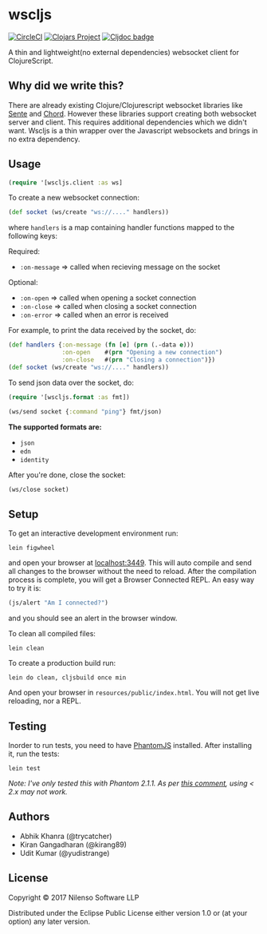 # wscljs

[![CircleCI](https://circleci.com/gh/nilenso/wscljs.svg?style=svg)](https://circleci.com/gh/nilenso/wscljs) [![Clojars
Project](https://img.shields.io/clojars/v/nilenso/wscljs.svg)](https://clojars.org/nilenso/wscljs) [![Cljdoc badge](https://cljdoc.org/badge/nilenso/wscljs)](https://cljdoc.org/d/nilenso/wscljs/0.1.3/doc/readme)

A thin and lightweight(no external dependencies) websocket client for
ClojureScript.

## Why did we write this?

There are already existing Clojure/Clojurescript websocket libraries like [Sente](https://github.com/ptaoussanis/sente)
and [Chord](https://github.com/jarohen/chord). However these libraries support creating both websocket server and
client. This requires additional dependencies which we didn't want. Wscljs is a
thin wrapper over the Javascript websockets and brings in no extra
dependency.

## Usage

```clojure
(require '[wscljs.client :as ws]
```

To create a new websocket connection:

```clojure
(def socket (ws/create "ws://...." handlers))
```

where `handlers` is a map containing handler functions mapped to the following keys:

Required:

  - `:on-message` => called when recieving message on the socket

Optional:

  - `:on-open`    => called when opening a socket connection
  - `:on-close`   => called when closing a socket connection
  - `:on-error`   => called when an error is received

For example, to print the data received by the socket, do:
```clojure
(def handlers {:on-message (fn [e] (prn (.-data e)))
               :on-open    #(prn "Opening a new connection")
               :on-close   #(prn "Closing a connection")})
(def socket (ws/create "ws://...." handlers))
```
To send json data over the socket, do:

```clojure
(require '[wscljs.format :as fmt])

(ws/send socket {:command "ping"} fmt/json)
```

**The supported formats are:**

- `json`
- `edn`
- `identity`

After you're done, close the socket:

```clojure
(ws/close socket)
```

## Setup

To get an interactive development environment run:

```shell
lein figwheel
```

and open your browser at [localhost:3449](http://localhost:3449/).
This will auto compile and send all changes to the browser without the
need to reload. After the compilation process is complete, you will
get a Browser Connected REPL. An easy way to try it is:

```clojure
(js/alert "Am I connected?")
```

and you should see an alert in the browser window.

To clean all compiled files:

```shell
lein clean
```

To create a production build run:

```shell
lein do clean, cljsbuild once min
```

And open your browser in `resources/public/index.html`. You will not
get live reloading, nor a REPL.

## Testing

Inorder to run tests, you need to have [PhantomJS](http://phantomjs.org/)
installed. After installing it, run the tests:

```shell
lein test
```

*Note: I've only tested this with Phantom 2.1.1. As per [this comment](https://github.com/nilenso/wscljs/issues/4#issuecomment-435992513), using < 2.x may not work.*


## Authors

- Abhik Khanra (@trycatcher)
- Kiran Gangadharan (@kirang89)
- Udit Kumar (@yudistrange)

## License

Copyright © 2017 Nilenso Software  LLP

Distributed under the Eclipse Public License either version 1.0 or (at your option) any later version.

